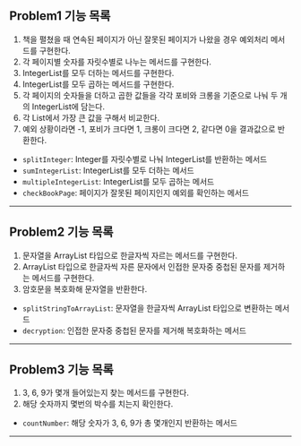 ## Problem1 기능 목록
1. 책을 펼쳤을 때 연속된 페이지가 아닌 잘못된 페이지가 나왔을 경우 예외처리 메서드를 구현한다.
2. 각 페이지별 숫자를 자릿수별로 나누는 메서드를 구현한다.
3. IntegerList를 모두 더하는 메서드를 구현한다.
4. IntegerList를 모두 곱하는 메서드를 구현한다.
5. 각 페이지의 숫자들을 더하고 곱한 값들을 각각 포비와 크롱을 기준으로 나눠 두 개의 IntegerList에 담는다.
6. 각 List에서 가장 큰 값을 구해서 비교한다.
7. 예외 상황이라면 -1, 포비가 크다면 1, 크롱이 크다면 2, 같다면 0을 결과값으로 반환한다.

- <code>splitInteger</code>: Integer를 자릿수별로 나눠 IntegerList를 반환하는 메서드
- <code>sumIntegerList</code>: IntegerList를 모두 더하는 메서드
- <code>multipleIntegerList</code>: IntegerList를 모두 곱하는 메서드
- <code>checkBookPage</code>: 페이지가 잘못된 페이지인지 예외를 확인하는 메서드

---

## Problem2 기능 목록
1. 문자열을 ArrayList 타입으로 한글자씩 자르는 메서드를 구현한다.
2. ArrayList 타입으로 한글자씩 자른 문자에서 인접한 문자중 중첩된 문자를 제거하는 메서드를 구현한다.
3. 암호문을 복호화해 문자열을 반환한다.

- <code>splitStringToArrayList</code>: 문자열을 한글자씩 ArrayList 타입으로 변환하는 메서드
- <code>decryption</code>: 인접한 문자중 중첩된 문자를 제거해 복호화하는 메서드
---

## Problem3 기능 목록
1. 3, 6, 9가 몇개 들어있는지 찾는 메서드를 구현한다.
2. 해당 숫자까지 몇번의 박수를 치는지 확인한다.

- <code>countNumber</code>: 해당 숫자가 3, 6, 9가 총 몇개인지 반환하는 메서드

---
